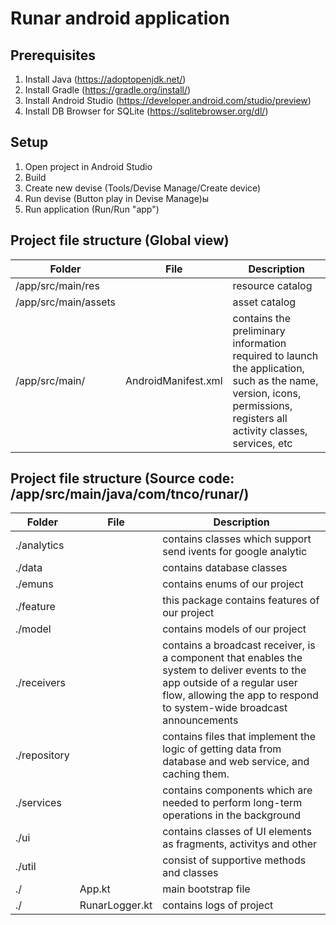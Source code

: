 # Runar android application

## Prerequisites

1. Install Java (https://adoptopenjdk.net/)
2. Install Gradle (https://gradle.org/install/)
3. Install Android Studio (https://developer.android.com/studio/preview)
4. Install DB Browser for SQLite (https://sqlitebrowser.org/dl/)

## Setup

1. Open project in Android Studio
2. Build
3. Create new devise (Tools/Devise Manage/Create device)
4. Run devise (Button play in Devise Manage)ы
5. Run application (Run/Run "app")

## Project file structure (Global view)

| Folder               | File                | Description                                                                                                                                                           |
| -------------------- | ------------------- | --------------------------------------------------------------------------------------------------------------------------------------------------------------------- |
| /app/src/main/res    |                     | resource catalog                                                                                                                                                      |
| /app/src/main/assets |                     | asset catalog                                                                                                                                                         |
| /app/src/main/       | AndroidManifest.xml | contains the preliminary information required to launch the application, such as the name, version, icons, permissions, registers all activity classes, services, etc |

## Project file structure (Source code: /app/src/main/java/com/tnco/runar/)

| Folder       | File           | Description                                                                                                                                                                                           |
| ------------ | -------------- | ----------------------------------------------------------------------------------------------------------------------------------------------------------------------------------------------------- |
| ./analytics  |                | contains classes which support send ivents for google analytic                                                                                                                                        |
| ./data       |                | contains database classes                                                                                                                                                                             |
| ./emuns      |                | contains enums of our project                                                                                                                                                                         |
| ./feature    |                | this package contains features of our project                                                                                                                                                         |
| ./model      |                | contains models of our project                                                                                                                                                                        |
| ./receivers  |                | contains a broadcast receiver, is a component that enables the system to deliver events to the app outside of a regular user flow, allowing the app to respond to system-wide broadcast announcements |
| ./repository |                | contains files that implement the logic of getting data from database and web service, and caching them.                                                                                              |
| ./services   |                | contains components which are needed to perform long-term operations in the background                                                                                                                |
| ./ui         |                | contains classes of UI elements as fragments, activitys and other                                                                                                                                     |
| ./util       |                | consist of supportive methods and classes                                                                                                                                                             |
| ./           | App.kt         | main bootstrap file                                                                                                                                                                                   |
| ./           | RunarLogger.kt | contains logs of project                                                                                                                                                                              |

